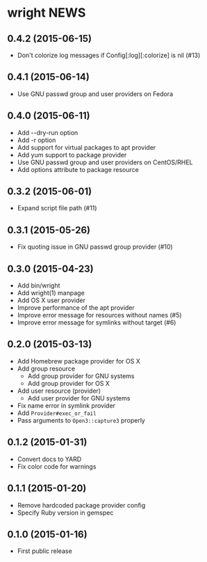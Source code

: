 # wright NEWS
## 0.4.2 (2015-06-15)
- Don't colorize log messages if Config[:log][:colorize] is nil (#13)

## 0.4.1 (2015-06-14)
- Use GNU passwd group and user providers on Fedora

## 0.4.0 (2015-06-11)
- Add --dry-run option
- Add -r option
- Add support for virtual packages to apt provider
- Add yum support to package provider
- Use GNU passwd group and user providers on CentOS/RHEL
- Add options attribute to package resource

## 0.3.2 (2015-06-01)
- Expand script file path (#11)

## 0.3.1 (2015-05-26)
- Fix quoting issue in GNU passwd group provider (#10)

## 0.3.0 (2015-04-23)
- Add bin/wright
- Add wright(1) manpage
- Add OS X user provider
- Improve performance of the apt provider
- Improve error message for resources without names (#5)
- Improve error message for symlinks without target (#6)

## 0.2.0 (2015-03-13)
- Add Homebrew package provider for OS X
- Add group resource
  - Add group provider for GNU systems
  - Add group provider for OS X
- Add user resource (provider)
  - Add user provider for GNU systems
- Fix name error in symlink provider
- Add `Provider#exec_or_fail`
- Pass arguments to `Open3::capture3` properly

## 0.1.2 (2015-01-31)
- Convert docs to YARD
- Fix color code for warnings

## 0.1.1 (2015-01-20)
- Remove hardcoded package provider config
- Specify Ruby version in gemspec

## 0.1.0 (2015-01-16)
- First public release
